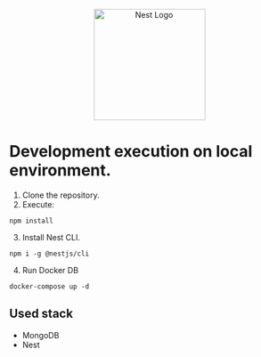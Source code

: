 <p align="center">
  <a href="http://nestjs.com/" target="blank"><img src="https://nestjs.com/img/logo-small.svg" width="200" alt="Nest Logo" /></a>
</p>

# Development execution on local environment.
1. Clone the repository.
2. Execute:
```
npm install
```
3. Install Nest CLI.
```
npm i -g @nestjs/cli
```
4. Run Docker DB
```
docker-compose up -d
```

## Used stack
* MongoDB
* Nest